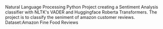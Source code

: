 Natural Language Processing Python Project creating a Sentiment Analysis classifier with NLTK's VADER and Huggingface Roberta Transformers.
The project is to classify the seniment of amazon customer reviews. 
Dataset:Amazon Fine Food Reviews
